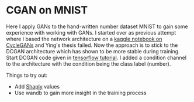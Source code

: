 # CGAN on MNIST 

Here I apply GANs to the hand-written number dataset MNIST to gain some experience with working with GANs.
I started over as previous attempt where I based the network architecture on a [kaggle notebook on CycleGANs](https://www.kaggle.com/amyjang/monet-cyclegan-tutorial) and Ying's thesis failed. 
Now the approach is to stick to the DCGAN architecture which has shown to be more stable during training.
Start DCGAN code given in [tensorflow tutorial](https://www.tensorflow.org/tutorials/generative/dcgan). 
I added a condition channel to the architecture with the condition being the class label (number).

Things to try out: 
- Add [Shaply](https://github.com/slundberg/shap) values
- Use wandb to gain more insight in the training process
